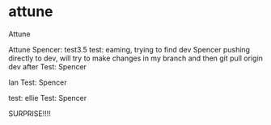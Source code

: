 # attune


Attune


Attune
Spencer: test3.5
test: eaming, trying to find dev
Spencer pushing directly to dev, will try to make changes in my branch and then git pull origin dev after
Test: Spencer

Ian
Test: Spencer

test: ellie
Test: Spencer



SURPRISE!!!!

